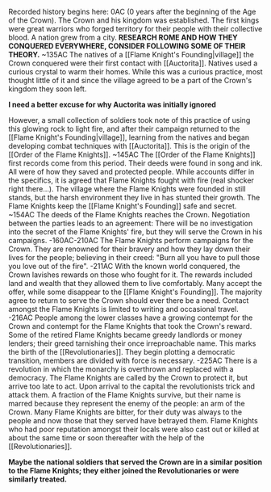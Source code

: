 Recorded history begins here: 
0AC (0 years after the beginning of the Age of the Crown).
The Crown and his kingdom was established. The first kings were great warriors who forged territory for their people with their collective blood.
A nation grew from a city.
<b>RESEARCH ROME AND HOW THEY CONQUERED EVERYWHERE, CONSIDER FOLLOWING SOME OF THEIR THEORY.</b>
~135AC
The natives of a [[Flame Knight's Founding|village]] the Crown conquered were their first contact with [[Auctorita]]. Natives used a curious crystal to warm their homes. While this was a curious practice, most thought little of it and since the village agreed to be a part of the Crown's kingdom they soon left.

<b>I need a better excuse for why Auctorita was initially ignored</b>

However, a small collection of soldiers took note of this practice of using this glowing rock to light fire, and after their campaign returned to the [[Flame Knight's Founding|village]], learning from the natives and began developing combat techniques with [[Auctorita]]. This is the origin of the [[Order of the Flame Knights]].
~145AC
The [[Order of the Flame Knights]] first records come from this period. Their deeds were found in song and ink. All were of how they saved and protected people. While accounts differ in the specifics, it is agreed that Flame Knights fought with fire (real shocker right there...).
The village where the Flame Knights were founded in still stands, but the harsh environment they live in has stunted their growth. The Flame Knights keep the [[Flame Knight's Founding]] safe and secret.
~154AC
The deeds of the Flame Knights reaches the Crown. Negotiation between the parties leads to an agreement: There will be no investigation into the secret of the Flame Knights' fire, but they will serve the Crown in his campaigns.
-160AC-210AC
The Flame Knights perform campaigns for the Crown. They are renowned for their bravery and how they lay down their lives for the people; believing in their creed: "Burn all you have to pull those you love out of the fire".
-211AC
With the known world conquered, the Crown lavishes rewards on those who fought for it. The rewards included land and wealth that they allowed them to live comfortably. Many accept the offer, while some disappear to the [[Flame Knight's Founding]]. The majority agree to return to serve the Crown should ever there be a need. Contact amongst the Flame Knights is limited to writing and occasional travel.
-216AC
People among the lower classes have a growing contempt for the Crown and contempt for the Flame Knights that took the Crown's reward. Some of the retired Flame Knights became greedy landlords or money lenders; their greed tarnishing their once irreproachable name. This marks the birth of the [[Revolutionaries]]. They begin plotting a democratic transition, members are divided with force is necessary.
-225AC
There is a revolution in which the monarchy is overthrown and replaced with a democracy. The Flame Knights are called by the Crown to protect it, but arrive too late to act. Upon arrival to the capital the revolutionists trick and attack them. A fraction of the Flame Knights survive, but their name is marred because they represent the enemy of the people: an arm of the Crown. Many Flame Knights are bitter, for their duty was always to the people and now those that they served have betrayed them. Flame Knights who had poor reputation amongst their locals were also cast out or killed at about the same time or soon thereafter with the help of the [[Revolutionaries]].

<b>Maybe the national soldiers that served the Crown are in a similar position to the Flame Knights; they either joined the Revolutionaries or were similarly treated.</b>
